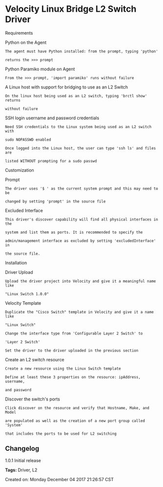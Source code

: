# Velocity Linux Bridge L2 Switch Driver


Requirements

Python on the Agent

    The agent must have Python installed: from the prompt, typing 'python'

    returns the >>> prompt

Python Paramiko module on Agent

    From the >>> prompt, 'import paramiko' runs without failure

A Linux host with support for bridging to use as an L2 Switch

    On the linux host being used as an L2 switch, typing 'brctl show' returns

    without failure

SSH login username and password credentials

    Need SSH credentials to the Linux system being used as an L2 switch with

    sudo NOPASSWD enabled

    Once logged into the Linux host, the user can type 'ssh ls' and files are

    listed WITHOUT prompting for a sudo passwd



Customization

Prompt

    The driver uses '$ ' as the current system prompt and this may need to be

    changed by setting 'prompt' in the source file

Excluded Interface

    This driver's discover capability will find all physical interfaces in the

    system and list them as ports. It is recommended to specify the

    admin/management interface as excluded by setting 'excludedInterface' in

    the source file.

   

Installation

Driver Upload

    Upload the driver project into Velocity and give it a meaningful name like

    "Linux Switch 1.0.0"

Velocity Template

    Duplicate the "Cisco Switch" template in Velocity and give it a name like

    "Linux Switch"

    Change the interface type from 'Configurable Layer 2 Switch' to

    'Layer 2 Switch'

    Set the driver to the driver uploaded in the previous section

Create an L2 switch resource

    Create a new resource using the Linux Switch template

    Define at least these 3 properties on the resource: ipAddress, username,

    and password

Discover the switch's ports

    Click discover on the resource and verify that Hostname, Make, and Model

    are populated as well as the creation of a new port group called 'System'

    that includes the ports to be used for L2 switching 



## Changelog

1.0.1 Initial release



<b>Tags:</b> Driver, L2





Created on: Monday December 04 2017 21:26:57 CST
